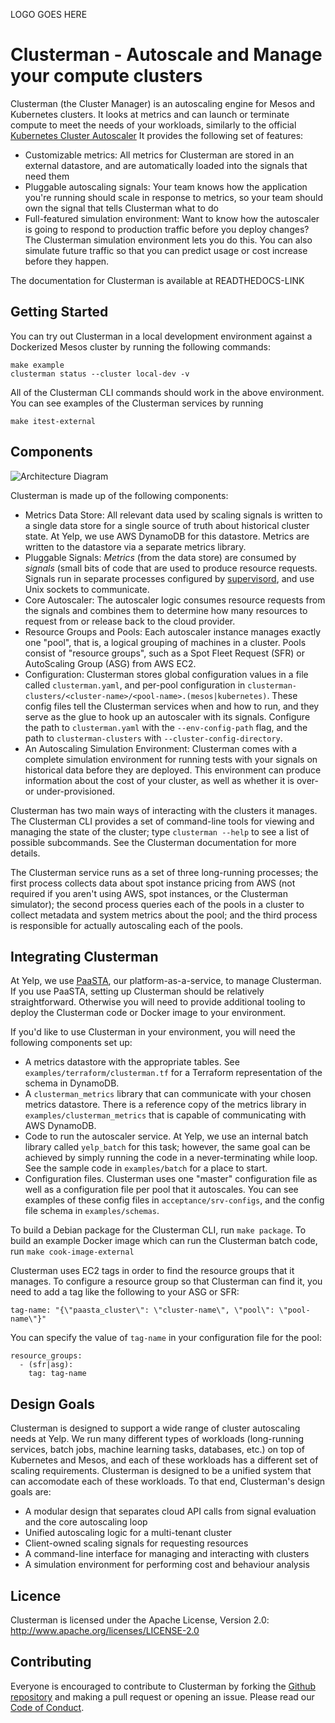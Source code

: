 LOGO GOES HERE

# Clusterman - Autoscale and Manage your compute clusters

Clusterman (the Cluster Manager) is an autoscaling engine for Mesos
and Kubernetes clusters. It looks at metrics and can launch or terminate
compute to meet the needs of your workloads, similarly to the official
[Kubernetes Cluster Autoscaler](https://github.com/kubernetes/autoscaler/tree/master/cluster-autoscaler)
It provides the following set of features:

* Customizable metrics: All metrics for Clusterman are stored in an
  external datastore, and are automatically loaded into the signals
  that need them
* Pluggable autoscaling signals: Your team knows how the application
  you're running should scale in response to metrics, so your team
  should own the signal that tells Clusterman what to do
* Full-featured simulation environment: Want to know how the autoscaler
  is going to respond to production traffic before you deploy changes?
  The Clusterman simulation environment lets you do this.  You can also
  simulate future traffic so that you can predict usage or cost increase
  before they happen.

The documentation for Clusterman is available at READTHEDOCS-LINK

## Getting Started

You can try out Clusterman in a local development environment against
a Dockerized Mesos cluster by running the following commands:

    make example
    clusterman status --cluster local-dev -v

All of the Clusterman CLI commands should work in the above environment.
You can see examples of the Clusterman services by running

    make itest-external

## Components

![Architecture Diagram](https://github.com/Yelp/clusterman/blob/master/images/architecture-diagram.png?raw=true)

Clusterman is made up of the following components:

* Metrics Data Store: All relevant data used by scaling signals is written
  to a single data store for a single source of truth about historical
  cluster state.  At Yelp, we use AWS DynamoDB for this datastore.  Metrics are
  written to the datastore via a separate metrics library.
* Pluggable Signals: _Metrics_ (from the data store) are consumed by _signals_
  (small bits of code that are used to produce resource requests.  Signals
  run in separate processes configured by [supervisord](http://supervisord.org),
  and use Unix sockets to communicate.
* Core Autoscaler: The autoscaler logic consumes resource requests from the
  signals and combines them to determine how many resources to request from or
  release back to the cloud provider.
* Resource Groups and Pools: Each autoscaler instance manages exactly one
  "pool", that is, a logical grouping of machines in a cluster.  Pools consist
  of "resource groups", such as a Spot Fleet Request (SFR) or AutoScaling Group
  (ASG) from AWS EC2.
* Configuration: Clusterman stores global configuration values in a file called
  `clusterman.yaml`, and per-pool configuration in `clusterman-clusters/<cluster-name>/<pool-name>.(mesos|kubernetes)`.
  These config files tell the Clusterman services when and how to run, and they
  serve as the glue to hook up an autoscaler with its signals.  Configure the
  path to `clusterman.yaml` with the `--env-config-path` flag, and the path to
  `clusterman-clusters` with `--cluster-config-directory`.
* An Autoscaling Simulation Environment: Clusterman comes with a complete
  simulation environment for running tests with your signals on historical data
  before they are deployed.  This environment can produce information about the
  cost of your cluster, as well as whether it is over- or under-provisioned.

Clusterman has two main ways of interacting with the clusters it manages.  The
Clusterman CLI provides a set of command-line tools for viewing and managing
the state of the cluster; type `clusterman --help` to see a list of possible
subcommands.  See the Clusterman documentation for more details.

The Clusterman service runs as a set of three long-running processes; the first
process collects data about spot instance pricing from AWS (not required if you
aren't using AWS, spot instances, or the Clusterman simulator); the second
process queries each of the pools in a cluster to collect metadata and system
metrics about the pool; and the third process is responsible for actually
autoscaling each of the pools.

## Integrating Clusterman

At Yelp, we use [PaaSTA](https://github.com/Yelp/PaaSTA), our
platform-as-a-service, to manage Clusterman.  If you use PaaSTA, setting up
Clusterman should be relatively straightforward.  Otherwise you will need
to provide additional tooling to deploy the Clusterman code or Docker image
to your environment.

If you'd like to use Clusterman in your environment, you will need the
following components set up:

* A metrics datastore with the appropriate tables.  See `examples/terraform/clusterman.tf`
  for a Terraform representation of the schema in DynamoDB.
* A `clusterman_metrics` library that can communicate with your chosen metrics
  datastore.  There is a reference copy of the metrics library in `examples/clusterman_metrics`
  that is capable of communicating with AWS DynamoDB.
* Code to run the autoscaler service. At Yelp, we use an internal
  batch library called `yelp_batch` for this task; however, the same goal
  can be achieved by simply running the code in a never-terminating while
  loop.  See the sample code in `examples/batch` for a place to start.
* Configuration files.  Clusterman uses one "master" configuration file as well
  as a configuration file per pool that it autoscales.  You can see examples of
  these config files in `acceptance/srv-configs`, and the config file schema in
  `examples/schemas`.

To build a Debian package for the Clusterman CLI, run `make package`.  To build
an example Docker image which can run the Clusterman batch code, run `make cook-image-external`

Clusterman uses EC2 tags in order to find the resource groups that it manages.
To configure a resource group so that Clusterman can find it, you need to add a
tag like the following to your ASG or SFR:

    tag-name: "{\"paasta_cluster\": \"cluster-name\", \"pool\": \"pool-name\"}"

You can specify the value of `tag-name` in your configuration file for the pool:

    resource_groups:
      - (sfr|asg):
        tag: tag-name

## Design Goals

Clusterman is designed to support a wide range of cluster autoscaling needs at
Yelp.  We run many different types of workloads (long-running services, batch
jobs, machine learning tasks, databases, etc.) on top of Kubernetes and Mesos,
and each of these workloads has a different set of scaling requirements.
Clusterman is designed to be a unified system that can accomodate each of these
workloads.  To that end, Clusterman's design goals are:

* A modular design that separates cloud API calls from signal evaluation and
  the core autoscaling loop
* Unified autoscaling logic for a multi-tenant cluster
* Client-owned scaling signals for requesting resources
* A command-line interface for managing and interacting with clusters
* A simulation environment for performing cost and behaviour analysis

## Licence

Clusterman is licensed under the Apache License, Version 2.0: http://www.apache.org/licenses/LICENSE-2.0

## Contributing

Everyone is encouraged to contribute to Clusterman by forking the
[Github repository](http://github.com/Yelp/clusterman) and making a pull request or
opening an issue.  Please read our [Code of Conduct](https://github.com/Yelp/clusterman/code-of-conduct.md).
